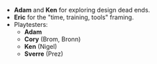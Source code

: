 * **Adam** and **Ken** for exploring design dead ends.
* **Eric** for the "time, training, tools" framing.
* Playtesters:
	* **Adam**
	* **Cory** (Brom, Bronn)
	* **Ken** (Nigel)
	* **Sverre** (Prez)